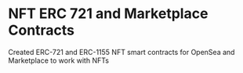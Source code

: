 # NFT ERC 721 and Marketplace Contracts
Created ERC-721 and ERC-1155 NFT smart contracts for OpenSea and Marketplace to work with NFTs
